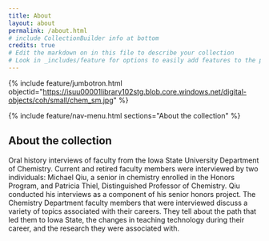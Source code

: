```yaml
---
title: About
layout: about
permalink: /about.html
# include CollectionBuilder info at bottom
credits: true
# Edit the markdown on in this file to describe your collection
# Look in _includes/feature for options to easily add features to the page
---
```


{% include feature/jumbotron.html objectid="https://isuu00001library102stg.blob.core.windows.net/digital-objects/coh/small/chem_sm.jpg" %} 

{% include feature/nav-menu.html sections="About the collection" %}

## About the collection

Oral history interviews of faculty from the Iowa State University Department of Chemistry. Current and retired faculty members were interviewed by two individuals: Michael Qiu, a senior in chemistry enrolled in the Honors Program, and Patricia Thiel, Distinguished Professor of Chemistry. Qiu conducted his interviews as a component of his senior honors project. The Chemistry Department faculty members that were interviewed discuss a variety of topics associated with their careers. They tell about the path that led them to Iowa State, the changes in teaching technology during their career, and the research they were associated with.
